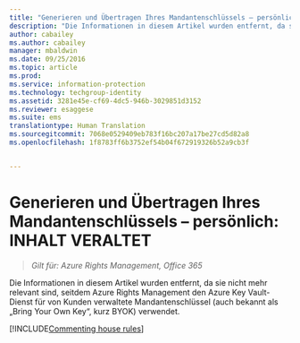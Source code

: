 ```yaml
---
title: "Generieren und Übertragen Ihres Mandantenschlüssels – persönlich&#58; INHALT VERALTET | Azure RMS"
description: "Die Informationen in diesem Artikel wurden entfernt, da sie nicht mehr relevant sind, seitdem Azure Rights Management den Azure Key Vault-Dienst für von Kunden verwaltete Mandantenschlüssel (auch bekannt als „Bring Your Own Key“, kurz BYOK) verwendet."
author: cabailey
ms.author: cabailey
manager: mbaldwin
ms.date: 09/25/2016
ms.topic: article
ms.prod: 
ms.service: information-protection
ms.technology: techgroup-identity
ms.assetid: 3281e45e-cf69-4dc5-946b-3029851d3152
ms.reviewer: esaggese
ms.suite: ems
translationtype: Human Translation
ms.sourcegitcommit: 7068e0529409eb783f16bc207a17be27cd5d82a8
ms.openlocfilehash: 1f8783ff6b3752ef54b04f672919326b52a9cb3f


---
```


# <a name="generate-and-transfer-your-tenant-key--in-person-retired-content"></a>Generieren und Übertragen Ihres Mandantenschlüssels – persönlich: INHALT VERALTET

>*Gilt für: Azure Rights Management, Office 365*

Die Informationen in diesem Artikel wurden entfernt, da sie nicht mehr relevant sind, seitdem Azure Rights Management den Azure Key Vault-Dienst für von Kunden verwaltete Mandantenschlüssel (auch bekannt als „Bring Your Own Key“, kurz BYOK) verwendet. 

[!INCLUDE[Commenting house rules](../includes/houserules.md)]


<!--HONumber=Jan17_HO1-->


